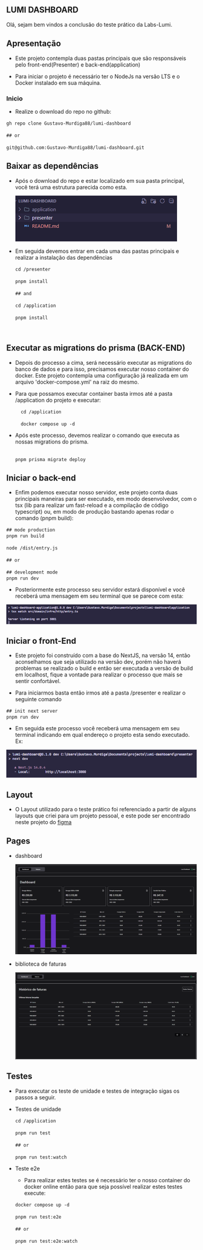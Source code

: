 ## LUMI DASHBOARD

Olá, sejam bem vindos a conclusão do teste prático da Labs-Lumi.

## Apresentação

  - Este projeto contempla duas pastas principais que são responsáveis pelo front-end(Presenter) e back-end(application)

  - Para iniciar o projeto é necessário ter o NodeJs na versão LTS e o Docker instalado em sua máquina.

  ### Inicio
  - Realize o download do repo no github:

  ```shell
  gh repo clone Gustavo-Murdiga88/lumi-dashboard
  
  ## or

  git@github.com:Gustavo-Murdiga88/lumi-dashboard.git
  ```

  ## Baixar as dependências
  - Após o download do repo e estar localizado em sua pasta principal, você terá uma estrutura parecida como esta.
  
    ![Apresentação](./attachs/structure.png)
  
  - Em seguida devemos entrar em cada uma das pastas principais e realizar a instalação das dependências

    ````shell
    cd /presenter

    pnpm install

    ## and

    cd /application

    pnpm install

    ````
  <br/>

  ## Executar as migrations do prisma (BACK-END)
  - Depois do processo a cima, será necessário executar as migrations do banco de dados e para isso, precisamos executar nosso container do docker. Este projeto contempla uma configuração já realizada em um arquivo 'docker-compose.yml' na raiz do mesmo.

  - Para que possamos executar container basta irmos até a pasta /application do projeto e executar:
 
    ```shell
      cd /application

      docker compose up -d
    ```

  - Após este processo, devemos realizar o comando que executa as nossas migrations do prisma.
 
    ```shell

    pnpm prisma migrate deploy

    ```

  ## Iniciar o back-end
  
  - Enfim podemos executar nosso servidor, este projeto conta duas principais maneiras para ser executado, em modo desenvolvedor, com o tsx (lib para realizar um fast-reload e a compilação de código typescript) ou, em modo de produção bastando apenas rodar o comando (pnpm build): 
  
  ```shell
  ## mode production
  pnpm run build

  node /dist/entry.js

  ## or
  
  ## development mode
  pnpm run dev

  ```

  - Posteriormente este processo seu servidor estará disponível e você receberá uma mensagem em seu terminal que se parece com esta:
    
  ![Alt text](/attachs/server.png)


## Iniciar o front-End
  - Este projeto foi construído com a base do NextJS, na versão 14, então aconselhamos que seja utilizado na versão dev, porém não haverá problemas se realizado o build e então ser executada a versão de build em localhost, fique a vontade para realizar o processo que mais se sentir confortável.

  - Para iniciarmos basta então irmos até a pasta /presenter e realizar o seguinte comando

  ```shell
  ## init next server
  pnpm run dev

  ```
  - Em seguida este processo você receberá uma mensagem em seu terminal indicando em qual endereço o projeto esta sendo executado. Ex:

  ![Server](/attachs//next-server.png)


  ## Layout

  - O Layout utilizado para o teste prático foi referenciado a partir de alguns layouts que criei para um projeto pessoal, e este pode ser encontrado neste projeto do <a href="https://www.figma.com/file/byZlLPzz30re75KJfCRM9v/Or%C3%A7amenteiro?type=design&node-id=0%3A1&mode=design&t=m5tFyIMaBqPErfpr-1" target="_blank">figma</a>


  ## Pages
  - dashboard

    ![dashboard-preview](/attachs/dashboard.png)

  - biblioteca de faturas

    ![biblioteca-preview](/attachs/lib.png)

    

  ## Testes 
  - Para executar os teste de unidade e testes de integração sigas os passos a seguir.
  
  - Testes de unidade
    ```shell
    cd /application

    pnpm run test

    ## or

    pnpm run test:watch

    ```
  - Teste e2e 
    
    - Para realizar estes testes se é necessário ter o nosso container do docker online então para que seja possível realizar estes testes execute:

    ```shell 
    docker compose up -d 

    pnpm run test:e2e

    ## or

    pnpm run test:e2e:watch

    ``` 
